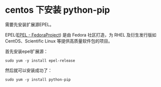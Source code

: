 # centos 下安装 python-pip

[1]: https://zhuanlan.zhihu.com/p/27677121	"文章内容来源"

需要先安装扩展源EPEL。

EPEL([EPEL - FedoraProject](https://link.zhihu.com/?target=http%3A//fedoraproject.org/wiki/EPEL)) 是由 Fedora 社区打造，为 RHEL 及衍生发行版如 CentOS、Scientific Linux 等提供高质量软件包的项目。

首先安装epel扩展源：

```
sudo yum -y install epel-release
```

然后就可以安装成功了：

```
sudo yum -y install python-pip
```

